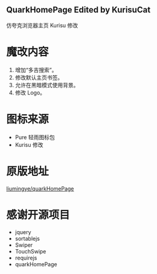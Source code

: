 ## QuarkHomePage Edited by KurisuCat

仿夸克浏览器主页 Kurisu 修改

# 魔改内容

1. 增加“多吉搜索”。
2. 修改默认主页书签。
3. 允许在黑暗模式使用背景。
4. 修改 Logo。

# 图标来源

-   Pure 轻雨图标包
-   Kurisu 修改

# 原版地址

[liumingye/quarkHomePage](https://github.com/liumingye/quarkHomePage)

# 感谢开源项目

-   jquery
-   sortablejs
-   Swiper
-   TouchSwipe
-   requirejs
-   quarkHomePage
